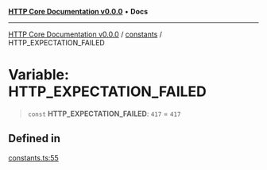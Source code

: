 [**HTTP Core Documentation v0.0.0**](../../README.md) • **Docs**

***

[HTTP Core Documentation v0.0.0](../../modules.md) / [constants](../README.md) / HTTP\_EXPECTATION\_FAILED

# Variable: HTTP\_EXPECTATION\_FAILED

> `const` **HTTP\_EXPECTATION\_FAILED**: `417` = `417`

## Defined in

[constants.ts:55](https://github.com/stonemjs/http-core/blob/3497087dac965583296f5092cd519a9aa0728373/src/constants.ts#L55)
